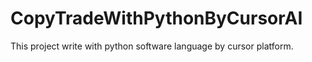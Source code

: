 # CopyTradeWithPythonByCursorAI
This project write with python software language by cursor platform.
